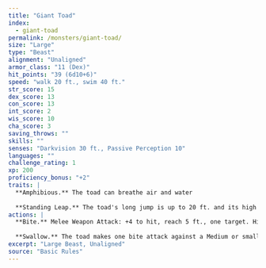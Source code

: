 ```yaml
---
title: "Giant Toad"
index:
  - giant-toad
permalink: /monsters/giant-toad/
size: "Large"
type: "Beast"
alignment: "Unaligned"
armor_class: "11 (Dex)"
hit_points: "39 (6d10+6)"
speed: "walk 20 ft., swim 40 ft."
str_score: 15
dex_score: 13
con_score: 13
int_score: 2
wis_score: 10
cha_score: 3
saving_throws: ""
skills: ""
senses: "Darkvision 30 ft., Passive Perception 10"
languages: ""
challenge_rating: 1
xp: 200
proficiency_bonus: "+2"
traits: |
  **Amphibious.** The toad can breathe air and water
  
  **Standing Leap.** The toad's long jump is up to 20 ft. and its high jump is up to 10 ft., with or without a running start.
actions: |
  **Bite.** Melee Weapon Attack: +4 to hit, reach 5 ft., one target. Hit: 7 (1d10 + 2) piercing damage plus 5 (1d10) poison damage, and the target is grappled (escape DC 13). Until this grapple ends, the target is restrained, and the toad can't bite another target.
  
  **Swallow.** The toad makes one bite attack against a Medium or smaller target it is grappling. If the attack hits, the target is swallowed, and the grapple ends. The swallowed target is blinded and restrained, it has total cover against attacks and other effects outside the toad, and it takes 10 (3d6) acid damage at the start of each of the toad's turns. The toad can have only one target swallowed at a time. If the toad dies, a swallowed creature is no longer restrained by it and can escape from the corpse using 5 feet of movement, exiting prone.  
excerpt: "Large Beast, Unaligned"
source: "Basic Rules"
---
```

